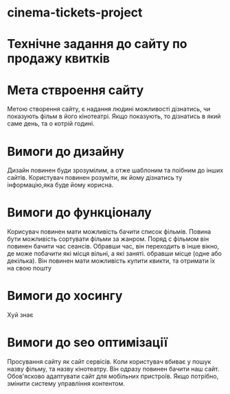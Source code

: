 # cinema-tickets-project

# Технічне задання до сайту по продажу квитків

# Мета ствроення сайту
Метою створення сайту, є надання людині можливості дізнатись, чи показують фільм в його кінотеатрі. Якщо показують, то дізнатись в який саме день, та о котрій годині.
# Вимоги до дизайну
Дизайн повинен буди зрозумілим, а отже шаблоним та поібним до інших сайтів. Користувач повинен розуміти, як йому дізнатись ту інформацію,яка буде йому корисна.
# Вимоги до функціоналу
Корисувач повинен мати можливість бачити список фільмів. Повина бути можливість сортувати фільми за жанром. Поряд с фільмом він повинен бачити час сеансів. Обравши час, він переходить в інше вікно, де може побачити які місця вільні, а які заняті. обравши місце (одне або декілька). Він повинен мати можливість купити квикти, та отримати їх на свою пошту
# Вимоги до хосингу
Хуй знає
# Вимоги до seo оптимізації
Просування сайту як сайт сервісів. Коли користувач вбиває у пошук назву фільму, та назву кінотеатру. Він одразу повинен бачити наш сайт. Обов'ясково адаптувати сайт для мобільних пристроїв. Якщо потрібно, змінити систему управління контентом.